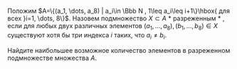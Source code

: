 Положим $A=\{(a_1, \dots, a_8) | a_i\in \Bbb N , 1\leq a_i\leq i+1\}\hbox{ для 
всех }i=1, \dots, 8\}$. Назовем подмножество $X\subset A$  * разреженным * , 
если для любых двух различных элементов $(a_1, \dots, a_8), 
(b_1, \dots, b_8)\in X$ существуют хотя бы три индекса $i$ таких, 
что $a_i\ne b_i$. 

   Найдите наибольшее возможное количество элементов в разреженном 
подмножестве множества $A$.